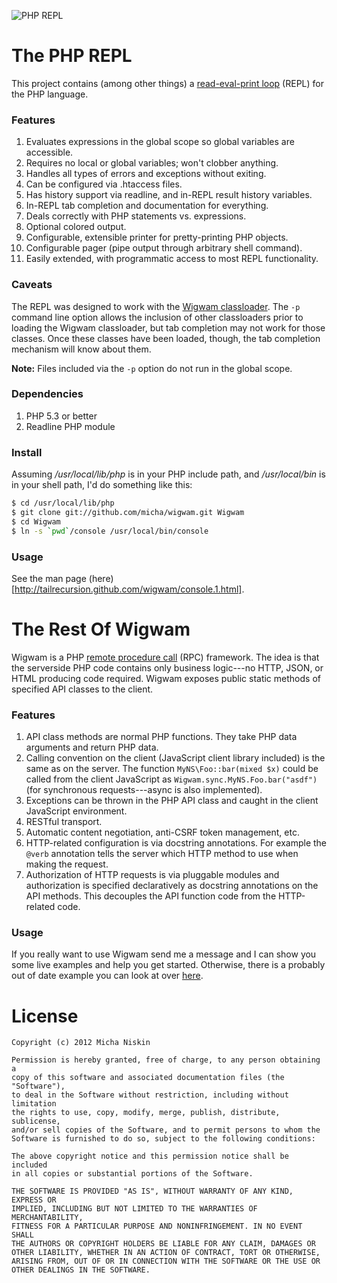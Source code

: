 ![PHP REPL](https://raw.github.com/tailrecursion/wigwam/master/php-repl.png)

# The PHP REPL

This project contains (among other things) a [read-eval-print loop](http://en.wikipedia.org/wiki/Read%E2%80%93eval%E2%80%93print_loop) (REPL) for the PHP language.

### Features

1. Evaluates expressions in the global scope so global variables are accessible.
2. Requires no local or global variables; won't clobber anything.
3. Handles all types of errors and exceptions without exiting.
4. Can be configured via .htaccess files.
5. Has history support via readline, and in-REPL result history variables.
6. In-REPL tab completion and documentation for everything.
7. Deals correctly with PHP statements vs. expressions.
7. Optional colored output.
7. Configurable, extensible printer for pretty-printing PHP objects.
7. Configurable pager (pipe output through arbitrary shell command).
8. Easily extended, with programmatic access to most REPL functionality.

### Caveats

The REPL was designed to work with the [Wigwam classloader](https://github.com/micha/wigwam/blob/master/ClassLoader.php). The `-p` command line option allows the inclusion of other
classloaders prior to loading the Wigwam classloader, but tab completion may
not work for those classes. Once these classes have been loaded, though, the tab
completion mechanism will know about them.

**Note:** Files included via the `-p` option do not run in the global scope.

### Dependencies

1. PHP 5.3 or better
2. Readline PHP module

### Install

Assuming _/usr/local/lib/php_ is in your PHP include path, and _/usr/local/bin_
is in your shell path, I'd do something like this:

```bash
$ cd /usr/local/lib/php
$ git clone git://github.com/micha/wigwam.git Wigwam
$ cd Wigwam
$ ln -s `pwd`/console /usr/local/bin/console
```

### Usage

See the man page (here)[http://tailrecursion.github.com/wigwam/console.1.html].

# The Rest Of Wigwam

Wigwam is a PHP [remote procedure call](http://en.wikipedia.org/wiki/Remote_procedure_call)
(RPC) framework. The idea is that the serverside PHP code contains only
business logic---no HTTP, JSON, or HTML producing code required. Wigwam
exposes public static methods of specified API classes to the client.

### Features

1. API class methods are normal PHP functions. They take PHP data arguments
   and return PHP data.
2. Calling convention on the client (JavaScript client library included) is
   the same as on the server. The function `MyNS\Foo::bar(mixed $x)` could
   be called from the client JavaScript as `Wigwam.sync.MyNS.Foo.bar("asdf")`
   (for synchronous requests---async is also implemented).
3. Exceptions can be thrown in the PHP API class and caught in the client
   JavaScript environment.
4. RESTful transport.
5. Automatic content negotiation, anti-CSRF token management, etc.
6. HTTP-related configuration is via docstring annotations. For example the
   `@verb` annotation tells the server which HTTP method to use when making
   the request.
7. Authorization of HTTP requests is via pluggable modules and authorization
   is specified declaratively as docstring annotations on the API methods.
   This decouples the API function code from the HTTP-related code.

### Usage

If you really want to use Wigwam send me a message and I can show you some
live examples and help you get started. Otherwise, there is a probably out
of date example you can look at over [here](https://github.com/micha/wigwam-example).

# License

```
Copyright (c) 2012 Micha Niskin

Permission is hereby granted, free of charge, to any person obtaining a
copy of this software and associated documentation files (the "Software"),
to deal in the Software without restriction, including without limitation
the rights to use, copy, modify, merge, publish, distribute, sublicense,
and/or sell copies of the Software, and to permit persons to whom the
Software is furnished to do so, subject to the following conditions:

The above copyright notice and this permission notice shall be included
in all copies or substantial portions of the Software.

THE SOFTWARE IS PROVIDED "AS IS", WITHOUT WARRANTY OF ANY KIND, EXPRESS OR
IMPLIED, INCLUDING BUT NOT LIMITED TO THE WARRANTIES OF MERCHANTABILITY,
FITNESS FOR A PARTICULAR PURPOSE AND NONINFRINGEMENT. IN NO EVENT SHALL
THE AUTHORS OR COPYRIGHT HOLDERS BE LIABLE FOR ANY CLAIM, DAMAGES OR
OTHER LIABILITY, WHETHER IN AN ACTION OF CONTRACT, TORT OR OTHERWISE,
ARISING FROM, OUT OF OR IN CONNECTION WITH THE SOFTWARE OR THE USE OR
OTHER DEALINGS IN THE SOFTWARE.
```

